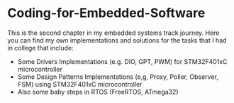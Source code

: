 # Coding-for-Embedded-Software

This is the second chapter in my embedded systems track journey.  Here you can find my own implementations and solutions for the tasks that I had in college that include:

 - Some Drivers Implementations (e.g. DIO, GPT, PWM) for STM32F401xC microcontroller
 - Some Design Patterns Implementations (e,g, Proxy, Poller, Observer, FSM) using STM32F401xC microcontroller
 - Also some baby steps in RTOS (FreeRTOS, ATmega32)
